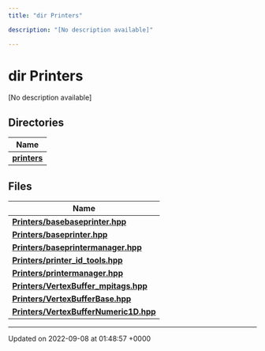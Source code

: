 ```yaml
---
title: "dir Printers"

description: "[No description available]"

---
```


# dir Printers

[No description available]

## Directories

| Name           |
| -------------- |
| **[printers](/documentation/code/files/dir_d2ed7e40e7419349c45ea707e78efe0a/#dir-printers-printers)**  |

## Files

| Name           |
| -------------- |
| **[Printers/basebaseprinter.hpp](/documentation/code/files/basebaseprinter_8hpp/#file-printers-basebaseprinter-hpp)**  |
| **[Printers/baseprinter.hpp](/documentation/code/files/baseprinter_8hpp/#file-printers-baseprinter-hpp)**  |
| **[Printers/baseprintermanager.hpp](/documentation/code/files/baseprintermanager_8hpp/#file-printers-baseprintermanager-hpp)**  |
| **[Printers/printer_id_tools.hpp](/documentation/code/files/printer__id__tools_8hpp/#file-printers-printer-id-tools-hpp)**  |
| **[Printers/printermanager.hpp](/documentation/code/files/printermanager_8hpp/#file-printers-printermanager-hpp)**  |
| **[Printers/VertexBuffer_mpitags.hpp](/documentation/code/files/vertexbuffer__mpitags_8hpp/#file-printers-vertexbuffer-mpitags-hpp)**  |
| **[Printers/VertexBufferBase.hpp](/documentation/code/files/vertexbufferbase_8hpp/#file-printers-vertexbufferbase-hpp)**  |
| **[Printers/VertexBufferNumeric1D.hpp](/documentation/code/files/vertexbuffernumeric1d_8hpp/#file-printers-vertexbuffernumeric1d-hpp)**  |






-------------------------------

Updated on 2022-09-08 at 01:48:57 +0000
